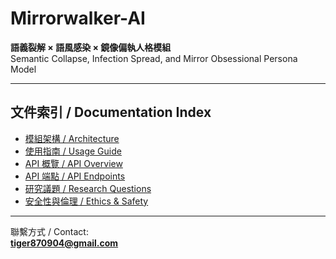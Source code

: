 # Mirrorwalker-AI

**語義裂解 × 語風感染 × 鏡像偏執人格模組**  
Semantic Collapse, Infection Spread, and Mirror Obsessional Persona Model

---

## 文件索引 / Documentation Index

- [模組架構 / Architecture](architecture.md)
- [使用指南 / Usage Guide](usage.md)
- [API 概覽 / API Overview](api/overview.md)
- [API 端點 / API Endpoints](api/endpoints.md)
- [研究議題 / Research Questions](research_questions.md)
- [安全性與倫理 / Ethics & Safety](ethics_and_safety.md)

---

聯繫方式 / Contact:  
**tiger870904@gmail.com**

